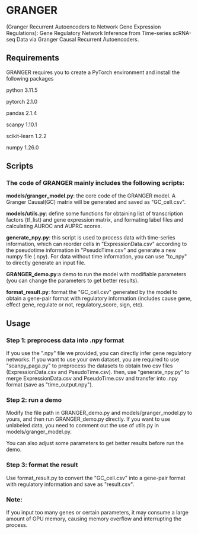 # GRANGER 
(Granger Recurrent Autoencoders to Network Gene Expression Regulations): Gene Regulatory Network Inference from Time-series scRNA-seq Data via Granger Causal Recurrent Autoencoders.

## Requirements
GRANGER requires you to create a PyTorch environment and install the following packages

python                    3.11.5 

pytorch                   2.1.0

pandas                    2.1.4

scanpy                    1.10.1

scikit-learn              1.2.2

numpy                     1.26.0 


## Scripts
### The code of GRANGER mainly includes the following scripts:

**models/granger_model.py**: the core code of the GRANGER model. A Granger Causal(GC) matrix will be generated and saved as "GC_cell.csv". 

**models/utils.py**: define some functions for obtaining list of transcription factors (tf_list) and gene expression matrix, and formating label files and calculating AUROC and AUPRC scores.

**generate_npy.py**: this script is used to process data with time-series information, which can reorder cells in "ExpressionData.csv" according to the pseudotime information in "PseudoTime.csv" and generate a new numpy file (.npy). For data without time  information, you can use "to_npy" to directly generate an input file.

**GRANGER_demo.py**:a demo to run the model with modifiable parameters (you can change the parameters to get better results).

**format_result.py**: format the "GC_cell.csv" generated by the model to obtain a gene-pair format with regulatory information (includes cause gene, effect gene, regulate or not, regulatory_score, sign, etc).

## Usage
### Step 1: preprocess data into .npy format 
If you use the ".npy" file we provided, you can directly infer gene regulatory networks. 
If you want to use your own dataset, you are required to use "scanpy_paga.py" to preprocess the datasets to obtain two csv files (ExpressionData.csv and PseudoTime.csv).
then, use "generate_npy.py" to merge ExpressionData.csv and PseudoTime.csv and transfer into .npy format (save as "time_output.npy").

### Step 2: run a demo
Modify the file path in GRANGER_demo.py and models/granger_model.py to yours, and then run GRANGER_demo.py directly.
If you want to use unlabeled data, you need to comment out the use of utils.py in models/granger_model.py.

You can also adjust some parameters to get better results before run the demo.  


### Step 3: format the result
Use format_result.py to convert the "GC_cell.csv" into a gene-pair format with regulatory information and save as "result.csv".  

### Note:
If you input too many genes or certain parameters, it may consume a large amount of GPU memory, causing memory overflow and interrupting the process.
